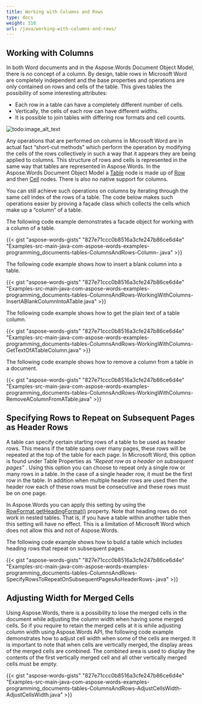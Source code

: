 ```yaml
---
title: Working with Columns and Rows
type: docs
weight: 110
url: /java/working-with-columns-and-rows/
---
```


## Working with Columns

In both Word documents and in the Aspose.Words Document Object Model, there is no concept of a column. By design, table rows in Microsoft Word are completely independent and the base properties and operations are only contained on rows and cells of the table. This gives tables the possibility of some interesting attributes:

- Each row in a table can have a completely different number of cells.
- Vertically, the cells of each row can have different widths.
- It is possible to join tables with differing row formats and cell counts. 

![todo:image_alt_text](working-with-columns-and-rows_1.png)



Any operations that are performed on columns in Microsoft Word are in actual fact “short-cut methods” which perform the operation by modifying the cells of the rows collectively in such a way that it appears they are being applied to columns. This structure of rows and cells is represented in the same way that tables are represented in Aspose.Words. In the Aspose.Words Document Object Model a [Table](https://apireference.aspose.com/words/java/com.aspose.words/table) node is made up of [Row](https://apireference.aspose.com/words/java/com.aspose.words/row) and then [Cell](https://apireference.aspose.com/words/java/com.aspose.words/cell) nodes. There is also no native support for columns.

You can still achieve such operations on columns by iterating through the same cell index of the rows of a table. The code below makes such operations easier by proving a façade class which collects the cells which make up a “column” of a table.

The following code example demonstrates a facade object for working with a column of a table.

{{< gist "aspose-words-gists" "827e71ccc0b8516a3cfe247b86ce6d4e" "Examples-src-main-java-com-aspose-words-examples-programming_documents-tables-ColumnsAndRows-Column-.java" >}}

The following code example shows how to insert a blank column into a table.

{{< gist "aspose-words-gists" "827e71ccc0b8516a3cfe247b86ce6d4e" "Examples-src-main-java-com-aspose-words-examples-programming_documents-tables-ColumnsAndRows-WorkingWithColumns-InsertABlankColumnIntoATable.java" >}}

The following code example shows how to get the plain text of a table column.

{{< gist "aspose-words-gists" "827e71ccc0b8516a3cfe247b86ce6d4e" "Examples-src-main-java-com-aspose-words-examples-programming_documents-tables-ColumnsAndRows-WorkingWithColumns-GetTextOfATableColumn.java" >}}

The following code example shows how to remove a column from a table in a document.

{{< gist "aspose-words-gists" "827e71ccc0b8516a3cfe247b86ce6d4e" "Examples-src-main-java-com-aspose-words-examples-programming_documents-tables-ColumnsAndRows-WorkingWithColumns-RemoveAColumnFromATable.java" >}}

## Specifying Rows to Repeat on Subsequent Pages as Header Rows

A table can specify certain starting rows of a table to be used as header rows. This means if the table spans over many pages, these rows will be repeated at the top of the table for each page. In Microsoft Word, this option is found under Table Properties as *“Repeat row as a header on subsequent pages”* . Using this option you can choose to repeat only a single row or many rows in a table. In the case of a single header row, it must be the first row in the table. In addition when multiple header rows are used then the header row each of these rows must be consecutive and these rows must be on one page.

In Aspose.Words you can apply this setting by using the [RowFormat.getHeadingFormat()](https://apireference.aspose.com/words//java/com.aspose.words/rowformat) property. Note that heading rows do not work in nested tables. That is, if you have a table within another table then this setting will have no effect. This is a limitation of Microsoft Word which does not allow this and not of Aspose.Words. 

The following code example shows how to build a table which includes heading rows that repeat on subsequent pages.

{{< gist "aspose-words-gists" "827e71ccc0b8516a3cfe247b86ce6d4e" "Examples-src-main-java-com-aspose-words-examples-programming_documents-tables-ColumnsAndRows-SpecifyRowsToRepeatOnSubsequentPagesAsHeaderRows-.java" >}}

## Adjusting Width for Merged Cells

Using Aspose.Words, there is a possibility to lose the merged cells in the document while adjusting the column width when having some merged cells. So if you require to retain the merged cells at it is while adjusting column width using Aspose.Words API, the following code example demonstrates how to adjust cell width when some of the cells are merged. It is important to note that when cells are vertically merged, the display areas of the merged cells are combined. The combined area is used to display the contents of the first vertically merged cell and all other vertically merged cells must be empty.

{{< gist "aspose-words-gists" "827e71ccc0b8516a3cfe247b86ce6d4e" "Examples-src-main-java-com-aspose-words-examples-programming_documents-tables-ColumnsAndRows-AdjustCellsWidth-AdjustCellsWidth.java" >}}
